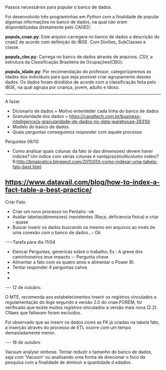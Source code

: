 Passos necessários para popular o banco de dados.



Foi desenvolvido três programinhas em *Python* com a finalidade de popular algumas informações no banco de dados, na qual não eram disponibilizadas diretamente pelo CAGED:


**popula_cnae.py**: Este arquivo carregara no banco de dados a descrição do cnae2 de acordo com definição do IBGE. Com Diviões, SubClasses e classe.

**popula_cbo.py**: Carrega no banco de dados através de arquivos .CSV, a estrutura da Classificação Brasileira de Ocupações(CBO). 

**popula_idade.py**: Por recomendação do professor, categorizaremos as idades dos individuos para que seja possível criar agrupamento desses dados. Os dados foram divididos de acordo com a classificação feita pelo IBGE, na qual agrupa por criança, jovem, adulto e idoso.


-----
A fazer
- Dicionario de dados = Motivo ententeder cada linha do banco de dados
- Granularidade dos dados = https://canaltech.com.br/business-intelligence/a-granularidade-de-dados-no-data-warehouse-26310/
- Modelo do banco de dados.
- Quais perguntas conseguimos responder com aquele processo


Perguntas 06/10
- Como analisar quais colunas da fato (e das dimensoes) devem haver indices? Um indice com várias colunas é vantajoso(multicolumn index)?
R:http://binapratica.blogspot.com/2011/01/t-como-indexar-uma-tabela-fato-best.html

https://www.datavail.com/blog/how-to-index-a-fact-table-a-best-practice/
----
Criar Fato.
- Criar um novo processo no Pentaho -ok
- Avaliar tabelas(dimensoes) inexistentes (Raça, deficiencia fisica) e criar - quase
- Buscar inserir os dados buscando os mesmo em arquivos ao invés de uma conexão com o banco de dados...- Ok


----Tarefa para dia 11/04

- Elencar Perguntas, genericas sobre o trabalho; Ex.: A greve dos caminhoneiros teve impacto
  -- Pergunta chave
- Alimentar a fato com os quatro anos e alimentar o Power BI.
- Tentar responder 4 perguntas cahve.
- 
-

--- 12 de outubro.

O MTE, recomenda aos estabelecimentos inserir os registros vinculados a regulamentação do ibge segundo a versão 2.0 do cnae.PORÉM, foi verificado que existe muitos registros vinculados a versão mais nova (2.2). CNaes que faltavam foram excluídos.

Foi observado que ao inserir os dados coms as FK já criadas na tabela fato, a inserção através do processo de ETL ocorre com um tempo demasiadamente menor.



--- 18 de outubro

Vacuum analyse verbose.
Tentar reduzir o tamanho do banco de dados, seja com 'Vacuum' ou analisando uma forma de direcionar o foco da pesquisa com a finalidade de diminuir a quantidade d edados.
